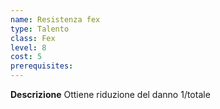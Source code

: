 ```yaml
---
name: Resistenza fex
type: Talento
class: Fex
level: 8
cost: 5
prerequisites: 
---
```


**Descrizione**
Ottiene riduzione del danno 1/totale